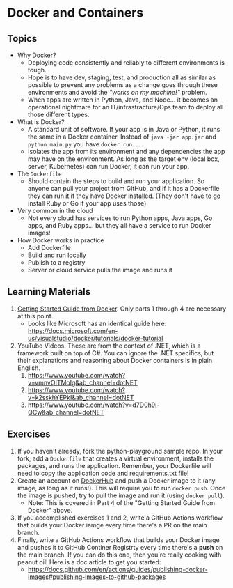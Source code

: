 # Docker and Containers

## Topics

- Why Docker?
  - Deploying code consistently and reliably to different environments is tough. 
  - Hope is to have dev, staging, test, and production all as similar as possible to prevent any problems as a change goes through these environments and avoid the *"works on my machine!"* problem.
  - When apps are written in Python, Java, and Node... it becomes an operational nightmare for an IT/infrastracture/Ops team to deploy all those different types.
- What is Docker?
  - A standard unit of software. If your app is in Java or Python, it runs the same in a Docker container. Instead of `java -jar app.jar` and `python main.py` you have `docker run...`.
  - Isolates the app from its environment and any dependencies the app may have on the environment. As long as the target env (local box, server, Kubernetes) can run Docker, it can run your app.
- The `Dockerfile`
  - Should contain the steps to build and run your application. So anyone can pull your project from GitHub, and if it has a Dockerfile they can run it if they have Docker installed. (They don't have to go install Ruby or Go if your app uses those)
- Very common in the cloud
  - Not every cloud has services to run Python apps, Java apps, Go apps, and Ruby apps... but they all have a service to run Docker images!
- How Docker works in practice
  - Add Dockerfile
  - Build and run locally
  - Publish to a registry
  - Server or cloud service pulls the image and runs it

## Learning Materials

1. [Getting Started Guide from Docker](https://docs.docker.com/get-started/). Only parts 1 through 4 are necessary at this point.
    - Looks like Microsoft has an identical guide here: https://docs.microsoft.com/en-us/visualstudio/docker/tutorials/docker-tutorial
3. YouTube Videos. These are from the context of .NET, which is a framework built on top of C#. You can ignore the .NET specifics, but their explanations and reasoning about Docker containers is in plain English.
    1. https://www.youtube.com/watch?v=vmnvOITMoIg&ab_channel=dotNET
    2. https://www.youtube.com/watch?v=k2sskhYEPkI&ab_channel=dotNET
    3. https://www.youtube.com/watch?v=d7D0h9i-QCw&ab_channel=dotNET
  
## Exercises
  
1. If you haven't already, fork the python-playground sample repo. In your fork, add a `Dockerfile` that creates a virtual environment, installs the packages, and runs the application. Remember, your Dockerfile will need to copy the application code and requirements.txt file!
2. Create an account on  [DockerHub](https://hub.docker.com/) and push a Docker image to it (any image, as long as it runs!). This will require you to run `docker push`. Once the image is pushed, try to pull the image and run it (using `docker pull`).
    - Note: This is covered in Part 4 of the "Getting Started Guide from Docker" above.
4. If you accomplished exercises 1 and 2, write a GitHub Actions workflow that builds your Docker iamge every time there's a PR on the main branch.
5. Finally, write a GitHub Actions workflow that builds your Docker image and pushes it to GitHub Continer Registrty every time there's a **push** on the main branch. If you can do this one, then you're really cooking with peanut oil! Here is a doc article to get you started:
    - https://docs.github.com/en/actions/guides/publishing-docker-images#publishing-images-to-github-packages
